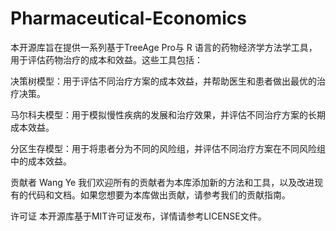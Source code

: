 # Pharmaceutical-Economics
 本开源库旨在提供一系列基于TreeAge Pro与 R 语言的药物经济学方法学工具，用于评估药物治疗的成本和效益。这些工具包括：

决策树模型：用于评估不同治疗方案的成本效益，并帮助医生和患者做出最优的治疗决策。

马尔科夫模型：用于模拟慢性疾病的发展和治疗效果，并评估不同治疗方案的长期成本效益。

分区生存模型：用于将患者分为不同的风险组，并评估不同治疗方案在不同风险组中的成本效益。


贡献者
Wang Ye
我们欢迎所有的贡献者为本库添加新的方法和工具，以及改进现有的代码和文档。如果您想要为本库做出贡献，请参考我们的贡献指南。

许可证
本开源库基于MIT许可证发布，详情请参考LICENSE文件。

